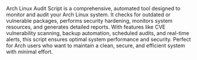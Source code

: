 Arch Linux Audit Script is a comprehensive, automated tool designed to monitor and audit your Arch Linux system. It checks for outdated or vulnerable packages, performs security hardening, monitors system resources, and generates detailed reports. With features like CVE vulnerability scanning, backup automation, scheduled audits, and real-time alerts, this script ensures optimal system performance and security. Perfect for Arch users who want to maintain a clean, secure, and efficient system with minimal effort.
